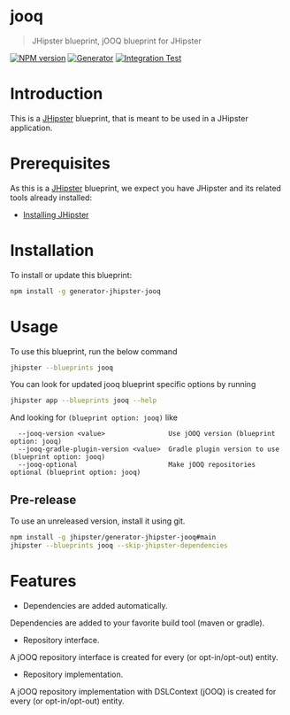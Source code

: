 # jooq

> JHipster blueprint, jOOQ blueprint for JHipster

[![NPM version][npm-image]][npm-url]
[![Generator][github-generator-image]][github-generator-url]
[![Integration Test][github-integration-image]][github-integration-url]

# Introduction

This is a [JHipster](https://www.jhipster.tech/) blueprint, that is meant to be used in a JHipster application.

# Prerequisites

As this is a [JHipster](https://www.jhipster.tech/) blueprint, we expect you have JHipster and its related tools already installed:

- [Installing JHipster](https://www.jhipster.tech/installation/)

# Installation

To install or update this blueprint:

```bash
npm install -g generator-jhipster-jooq
```

# Usage

To use this blueprint, run the below command

```bash
jhipster --blueprints jooq
```

You can look for updated jooq blueprint specific options by running

```bash
jhipster app --blueprints jooq --help
```

And looking for `(blueprint option: jooq)` like

```
  --jooq-version <value>                Use jOOQ version (blueprint option: jooq)
  --jooq-gradle-plugin-version <value>  Gradle plugin version to use (blueprint option: jooq)
  --jooq-optional                       Make jOOQ repositories optional (blueprint option: jooq)
```

## Pre-release

To use an unreleased version, install it using git.

```bash
npm install -g jhipster/generator-jhipster-jooq#main
jhipster --blueprints jooq --skip-jhipster-dependencies
```

# Features

- Dependencies are added automatically.

Dependencies are added to your favorite build tool (maven or gradle).

- Repository interface.

A jOOQ repository interface is created for every (or opt-in/opt-out) entity.

- Repository implementation.

A jOOQ repository implementation with DSLContext (jOOQ) is created for every (or opt-in/opt-out) entity.

[npm-image]: https://img.shields.io/npm/v/generator-jhipster-jooq.svg
[npm-url]: https://npmjs.org/package/generator-jhipster-jooq
[github-generator-image]: https://github.com/jhipster/generator-jhipster-jooq/actions/workflows/generator.yml/badge.svg
[github-generator-url]: https://github.com/jhipster/generator-jhipster-jooq/actions/workflows/generator.yml
[github-integration-image]: https://github.com/jhipster/generator-jhipster-jooq/actions/workflows/integration.yml/badge.svg
[github-integration-url]: https://github.com/jhipster/generator-jhipster-jooq/actions/workflows/integration.yml
